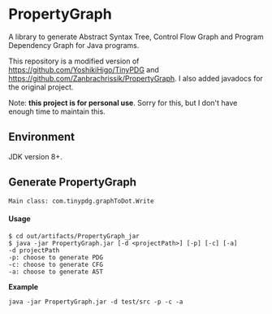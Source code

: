 # PropertyGraph
A library to generate Abstract Syntax Tree, Control Flow Graph and Program Dependency Graph for Java programs.

This repository is a modified version of https://github.com/YoshikiHigo/TinyPDG and
https://github.com/Zanbrachrissik/PropertyGraph.
I also added javadocs for the original project. 

Note: **this project is for personal use**. Sorry for this, but I don't have enough
time to maintain this.

## Environment
JDK version 8+.
## Generate PropertyGraph
```
Main class: com.tinypdg.graphToDot.Write
```

#### Usage
```
$ cd out/artifacts/PropertyGraph_jar
$ java -jar PropertyGraph.jar [-d <projectPath>] [-p] [-c] [-a]
-d projectPath  
-p: choose to generate PDG
-c: choose to generate CFG
-a: choose to generate AST
```
**Example**

`java -jar PropertyGraph.jar -d test/src -p -c -a`
